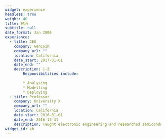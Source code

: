 ```yaml
---
widget: experience
headless: true
weight: 40
title: 经历
subtitle: null
date_format: Jan 2006
experience:
  - title: CEO
    company: GenCoin
    company_url: ""
    location: California
    date_start: 2017-01-01
    date_end: ""
    description: |-2
        Responsibilities include:
        
        * Analysing
        * Modelling
        * Deploying
  - title: Professor
    company: University X
    company_url: ""
    location: California
    date_start: 2016-01-01
    date_end: 2016-12-31
    description: Taught electronic engineering and researched semiconductor physics.
widget_id: zh
---
```

